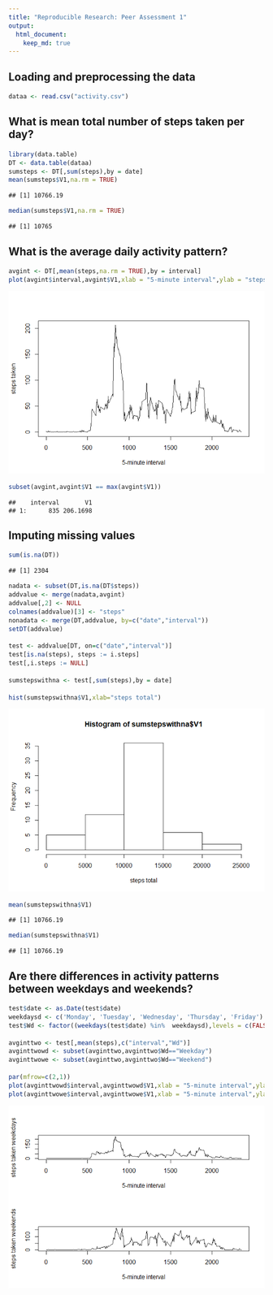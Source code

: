 ```yaml
---
title: "Reproducible Research: Peer Assessment 1"
output: 
  html_document:
    keep_md: true
---
```




## Loading and preprocessing the data

```r
dataa <- read.csv("activity.csv")
```

## What is mean total number of steps taken per day?

```r
library(data.table)
DT <- data.table(dataa)
sumsteps <- DT[,sum(steps),by = date]
mean(sumsteps$V1,na.rm = TRUE)
```

```
## [1] 10766.19
```

```r
median(sumsteps$V1,na.rm = TRUE)
```

```
## [1] 10765
```

## What is the average daily activity pattern?

```r
avgint <- DT[,mean(steps,na.rm = TRUE),by = interval]
plot(avgint$interval,avgint$V1,xlab = "5-minute interval",ylab = "steps taken",type="l")
```

![](PA1_template_files/figure-html/unnamed-chunk-3-1.png)<!-- -->

```r
subset(avgint,avgint$V1 == max(avgint$V1))
```

```
##    interval       V1
## 1:      835 206.1698
```

## Imputing missing values

```r
sum(is.na(DT))
```

```
## [1] 2304
```

```r
nadata <- subset(DT,is.na(DT$steps))
addvalue <- merge(nadata,avgint)
addvalue[,2] <- NULL
colnames(addvalue)[3] <- "steps"
nonadata <- merge(DT,addvalue, by=c("date","interval"))
setDT(addvalue)

test <- addvalue[DT, on=c("date","interval")]
test[is.na(steps), steps := i.steps]
test[,i.steps := NULL]

sumstepswithna <- test[,sum(steps),by = date]

hist(sumstepswithna$V1,xlab="steps total")
```

![](PA1_template_files/figure-html/unnamed-chunk-4-1.png)<!-- -->

```r
mean(sumstepswithna$V1)
```

```
## [1] 10766.19
```

```r
median(sumstepswithna$V1)
```

```
## [1] 10766.19
```

## Are there differences in activity patterns between weekdays and weekends?

```r
test$date <- as.Date(test$date)
weekdaysd <- c('Monday', 'Tuesday', 'Wednesday', 'Thursday', 'Friday')
test$Wd <- factor((weekdays(test$date) %in%  weekdaysd),levels = c(FALSE, TRUE), labels = c("Weekend","Weekday"))

avginttwo <- test[,mean(steps),c("interval","Wd")]
avginttwowd <- subset(avginttwo,avginttwo$Wd=="Weekday")
avginttwowe <- subset(avginttwo,avginttwo$Wd=="Weekend")

par(mfrow=c(2,1))
plot(avginttwowd$interval,avginttwowd$V1,xlab = "5-minute interval",ylab = "steps taken weekdays",type="l")
plot(avginttwowe$interval,avginttwowe$V1,xlab = "5-minute interval",ylab = "steps taken weekends",type="l")
```

![](PA1_template_files/figure-html/unnamed-chunk-5-1.png)<!-- -->
